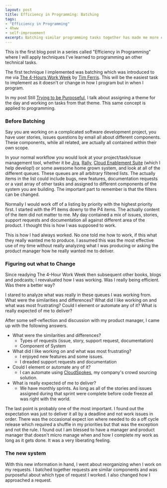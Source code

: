 ```yaml
---
layout: post
title: Efficiency in Programming: Batching
tags:
- "Efficiency in Programming"
- 4hww
- self-improvement
excerpt: Batching similar programming tasks together has made me more efficient with my time.
---
```


This is the first blog post in a series called "Efficiency in Programming" where I will apply techniques I've learned to programming an other technical tasks.

The first technique I implemented was batching which was introduced to me via [The 4-Hours Work Week](http://fourhourworkweek.com/) by [Tim Ferris](http://www.fourhourworkweek.com/blog/about/).  This will be the easiest task to implement as it doesn't or change in how I program but in when I program.

In my post Still [Trying to be Purposeful](http://indytechcook.com/still-trying-to-be-purposeful/), I talk about assigning a theme for the day and working on tasks from that theme.  This same concept  is applied to programming.

### Before Batching

Say you are working on a complicated software development project, you have user stories, issues questions by email all about different components.  These components, while all related, are actually all contained within their own scope.

In your normal workflow you would look at your project/task/issue management tool, whether it be [Jira](https://www.atlassian.com/software/jira), [Rally](http://www.rallydev.com/), [Cloud Enablement Suite](http://appirio.com/technology/cloud-enablement-suite/) (which I help develop!) or some awesome home grown system, and look at all of the different queues.  These queues are all arbitrary filtered lists.  The actually items in the list could include bugs, new features, documentation requests or a vast array of other tasks and assigned to different components of the system you are building.  The important part to remember is that the filters can be changed.

Normally I would work off of a listing by priority with the highest priority first.  I started with the P1 items downy to the P4 items.  The actually content of the item did not matter to me.  My day contained a mix of issues, stories, support requests and documentation all against different area of the product.  I thought this is how I was supposed to work.  

This is how I had always worked.  No one told me how to work, if this what they really wanted me to produce.  I assumed this was the most effective use of my time without really analyzing what I was producing or asking the product manager how he really wanted me to deliver.

### Figuring out what to Change

Since readying The 4-Hour Work Week then subsequent other books, blogs and podcasts; I reevaluated how I was working.  Was I really being efficient.  Was there a better way?

I stared to analyze what was really in these queues I was working from.  What were the similarities and differences?  What did I like working on and what was most frustrating?  Could I element or automate any of it?  What is really expected of me to deliver?

After some self-reflection and discussion with my product manager, I came up with the following answers.

* What were the similarities and differences?
    * Types of requests (issue, story, support request, documentation)
    * Component of System
* What did I like working on and what was most frustrating?
    * I enjoyed new features and some issues.
    * I dreaded support requests and documentation
* Could I element or automate any of it?
    * I can automate using [CloudSpokes](http://www.cloudspokes.com/), my company's crowd sourcing solution.
* What is really expected of me to deliver?
    * We have monthly sprints.  As long as all of the stories and issues assigned during that sprint were complete before code freeze all was right with the world.
    
The last point is probably one of the most important.  I found out the expectation was just to deliver it all by a deadline and not work issues in order.  There was the occasional expect ion where needed to do a off cycle release which required a shuffle in my priorities but that was the exception and not the rule.  I found out I am blessed to have a manager and product manager that doesn't micro manage when and how I complete my work as long as it gets done.  It was a very liberating feeling.

### The new system

With this new information in hand, I went about reorganizing when I work on my requests.  I batched together requests are similar components and was purposeful about which type of request I worked.  I also changed how I approached a request.



